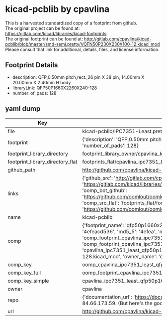 # kicad-pcblib by cpavlina  
This is a harvested standardized copy of a footprint from github.  
The original project can be found at:  
https://gitlab.com/kicad/libraries/kicad-footprints  
The original footprint can be found at:
http://gitlab.com/cpavlina/kicad-pcblib/blob/master/smd-semi.pretty/VQFN50P230X230X100-12.kicad_mod
Please consult that link for additional, details, files, and license information.  
## Footprint Details
* description: QFP,0.50mm pitch,rect.;26 pin X 38 pin, 14.00mm X 20.00mm X 2.40mm H body  
* libraryLink: QFP50P1660X2260X240-128  
* number_of_pads: 128  
## yaml dump  
| Key | Value |  
| --- | --- |  
| file | kicad-pcblib/IPC7351-Least.pretty/QFP50P1660X2260X240-128.kicad_mod |  
| footprint | {'description': 'QFP,0.50mm pitch,rect.;26 pin X 38 pin, 14.00mm X 20.00mm X 2.40mm H body', 'libraryLink': 'QFP50P1660X2260X240-128', 'number_of_pads': 128} |  
| footprint_library_directory | footprint_library_owner/cpavlina_kicad-pcblib |  
| footprint_library_directory_flat | footprints_flat/cpavlina_ipc7351_least_qfp50p1660x2260x240_128/working |  
| github_path | http://github.com/cpavlina/kicad-pcblib/blob/master/IPC7351-Least.pretty/QFP50P1660X2260X240-128.kicad_mod |  
| links | {'github_src': 'http://gitlab.com/cpavlina/kicad-pcblib/blob/master/smd-semi.pretty/VQFN50P230X230X100-12.kicad_mod', 'github_src_repo': 'https://gitlab.com/kicad/libraries/kicad-footprints', 'oomp_bot': 'footprints/cpavlina_ipc7351_least_qfp50p1660x2260x240_128/working', 'oomp_bot_github': 'https://github.com/oomlout/oomlout_oomp_footprint_bot/tree/main/footprints/cpavlina_ipc7351_least_qfp50p1660x2260x240_128/working', 'oomp_src_flat': 'footprints_flat/footprints_flat/cpavlina_ipc7351_least_qfp50p1660x2260x240_128/working', 'oomp_src_flat_github': 'https://github.com/oomlout/oomlout_oomp_footprint_src/tree/main/footprints_flat/cpavlina_ipc7351_least_qfp50p1660x2260x240_128/working'} |  
| name | kicad-pcblib |  
| oomp | {'footprint_name': 'qfp50p1660x2260x240_128', 'library_name': 'ipc7351_least', 'md5': '4efeacd536980694b632036f19876d61', 'md5_10': '4efeacd536', 'md5_5': '4efea', 'md5_6': '4efeac', 'oomp_key': 'oomp_cpavlina_ipc7351_least_qfp50p1660x2260x240_128', 'oomp_key_extra': 'oomp_footprint_cpavlina_ipc7351_least_qfp50p1660x2260x240_128', 'oomp_key_full': 'oomp_footprint_cpavlina_ipc7351_least_qfp50p1660x2260x240_128_4efeac', 'oomp_key_simple': 'cpavlina_ipc7351_least_qfp50p1660x2260x240_128', 'original_filename': 'kicad-pcblib/IPC7351-Least.pretty/QFP50P1660X2260X240-128.kicad_mod', 'owner_name': 'cpavlina'} |  
| oomp_key | oomp_cpavlina_ipc7351_least_qfp50p1660x2260x240_128 |  
| oomp_key_full | oomp_footprint_cpavlina_ipc7351_least_qfp50p1660x2260x240_128 |  
| oomp_key_simple | cpavlina_ipc7351_least_qfp50p1660x2260x240_128 |  
| owner | cpavlina |  
| repo | {'documentation_url': 'https://docs.github.com/rest/overview/resources-in-the-rest-api#rate-limiting', 'message': "API rate limit exceeded for 84.66.173.59. (But here's the good news: Authenticated requests get a higher rate limit. Check out the documentation for more details.)"} |  
| url | http://github.com/cpavlina/kicad-pcblib |  

